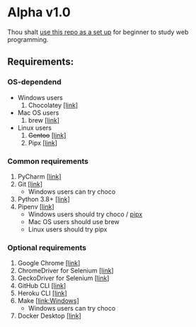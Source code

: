 # Alpha v1.0

Thou shalt [use this repo as a set up](https://github.com/tgrx/tms-template/generate) for beginner to study web programming.

## Requirements:

### OS-dependend
- Windows users
    1. Chocolatey [[link]](https://chocolatey.org/)
- Mac OS users
    1. brew [[link]](https://brew.sh/)
- Linux users
    1. ~~Gentoo~~ [[link]](https://www.gentoo.org/)
    1. Pipx [[link]](https://pipxproject.github.io/pipx/)

### Common requirements

1. PyCharm [[link]](https://www.jetbrains.com/pycharm/)
1. Git [[link]](https://git-scm.com/)
    - Windows users can try choco
1. Python 3.8+ [[link]](https://www.python.org/downloads/)
1. Pipenv [[link]](https://pipenv.pypa.io/en/latest/install/#installing-pipenv)
    - Windows users should try choco / [pipx](https://pipxproject.github.io/pipx/)
    - Mac OS users should use brew
    - Linux users should try pipx

### Optional requirements

1. Google Chrome [[link]](https://www.google.com/chrome/)
1. ChromeDriver for Selenium [[link]](https://chromedriver.chromium.org/) 
1. GeckoDriver for Selenium [[link]](https://github.com/mozilla/geckodriver/releases) 
1. GitHub CLI [[link]](https://cli.github.com/)
1. Heroku CLI [[link]](https://devcenter.heroku.com/articles/heroku-cli)
1. Make [[link:Windows]](https://chocolatey.org/packages/make)
    - Windows users can try choco
1. Docker Desktop [[link]](https://www.docker.com/products/docker-desktop)
